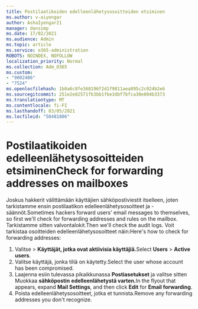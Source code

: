 ```yaml
---
title: Postilaatikoiden edelleenlähetysosoitteiden etsiminen
ms.author: v-aiyengar
author: AshaIyengar21
manager: dansimp
ms.date: 17/02/2021
ms.audience: Admin
ms.topic: article
ms.service: o365-administration
ROBOTS: NOINDEX, NOFOLLOW
localization_priority: Normal
ms.collection: Adm_O365
ms.custom:
- "9002486"
- "7524"
ms.openlocfilehash: 1b0a6c8fe368196f2d1f9811aea895c2c024b2e6
ms.sourcegitcommit: 251e2e82571fb3bb1fbe3dbf7bfca30e004b3373
ms.translationtype: MT
ms.contentlocale: fi-FI
ms.lasthandoff: 03/05/2021
ms.locfileid: "50481806"
---
```

# <a name="check-for-forwarding-addresses-on-mailboxes"></a><span data-ttu-id="e202f-102">Postilaatikoiden edelleenlähetysosoitteiden etsiminen</span><span class="sxs-lookup"><span data-stu-id="e202f-102">Check for forwarding addresses on mailboxes</span></span>

<span data-ttu-id="e202f-103">Joskus hakkerit välittämään käyttäjien sähköpostiviestit itselleen, joten tarkistamme ensin postilaatikon edelleenlähetysosoitteet ja -säännöt.</span><span class="sxs-lookup"><span data-stu-id="e202f-103">Sometimes hackers forward users' email messages to themselves, so first we'll check for forwarding addresses and rules on the mailbox.</span></span> <span data-ttu-id="e202f-104">Tarkistamme sitten valvontalokit.</span><span class="sxs-lookup"><span data-stu-id="e202f-104">Then we'll check the audit logs.</span></span> <span data-ttu-id="e202f-105">Voit tarkistaa osoitteiden edelleenlähetysosoitteet näin:</span><span class="sxs-lookup"><span data-stu-id="e202f-105">Here's how to check for forwarding addresses:</span></span>

1. <span data-ttu-id="e202f-106">Valitse   >  **Käyttäjät, jotka ovat aktiivisia käyttäjiä.**</span><span class="sxs-lookup"><span data-stu-id="e202f-106">Select **Users** > **Active users**.</span></span>
1. <span data-ttu-id="e202f-107">Valitse käyttäjä, jonka tiliä on käytetty.</span><span class="sxs-lookup"><span data-stu-id="e202f-107">Select the user whose account has been compromised.</span></span>
1. <span data-ttu-id="e202f-108">Laajenna esiin tulevassa pikaikkunassa **Postiasetukset** ja valitse sitten Muokkaa **sähköpostin** **edelleenlähetystä varten.**</span><span class="sxs-lookup"><span data-stu-id="e202f-108">In the flyout that appears, expand **Mail Settings**, and then click **Edit** for **Email forwarding**.</span></span>
1. <span data-ttu-id="e202f-109">Poista edelleenlähetysosoitteet, jotka et tunnista.</span><span class="sxs-lookup"><span data-stu-id="e202f-109">Remove any forwarding addresses you don't recognize.</span></span>